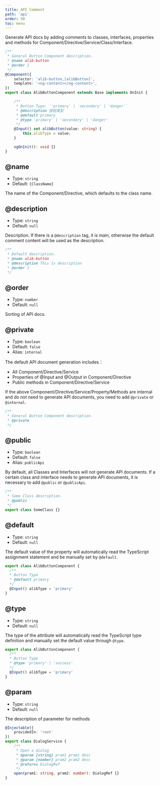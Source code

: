 ```yaml
---
title: API Comment
path: 'api'
order: 50
toc: menu
---
```


Generate API docs by adding comments to classes, interfaces, properties and methods for Component/Directive/Service/Class/Interface.

```ts
/**
 * General Button Component description.
 * @name alib-button
 * @order 1
 */
@Component({
    selector: 'alib-button,[alibButton]',
    template: '<ng-content></ng-content>',
})
export class AlibButtonComponent extends Base implements OnInit {

    /**
     * Button Type: `'primary' | 'secondary' | 'danger'`
     * @description 按钮类型
     * @default primary
     * @type 'primary' | 'secondary' | 'danger'
     */
    @Input() set alibButton(value: string) {
        this.alibType = value;
    }

    ngOnInit(): void {}
}


```

## @name

- Type: `string`
- Default: `{ClassName}`

The name of the Component/Directive, which defaults to the class name.

## @description

- Type: `string`
- Default: `null`

Description. If there is a `@description` tag, it is main, otherwise the default comment content will be used as the description.

```ts
/**
 * Default description.
 * @name alib-button
 * @description This is description
 * @order 1
 */
```

## @order

- Type: `number`
- Default: `null`

Sorting of API docs.

## @private

- Type: `boolean`
- Default: `false`
- Alias: `internal`

The default API document generation includes：
- All Component/Directive/Service
- Properties of @Input and @Output in Component/Directive
- Public methods in Component/Directive/Service

If the above Component/Directive/Service/Property/Methods are internal and do not need to generate API documents, you need to add `@private` or `@internal`.

```ts
/**
 * General Button Component description.
 * @private 
 */
```

## @public

- Type: `boolean`
- Default: `false`
- Alias: `publicApi`

By default, all Classes and Interfaces will not generate API documents. If a certain class and interface needs to generate API documents, it is necessary to add `@public` or `@publicApi`.


```ts
/**
 * Some Class description.
 * @public 
 */
export class SomeClass {}
```

## @default

- Type: `string`
- Default: `null`

The default value of the property will automatically read the TypeScript assignment statement and be manually set by `@default`.


```ts
export class AlibButtonComponent {
  /**
  * Button Type
  * @default primary
  */
  @Input() alibType = 'primary'
}
```

## @type

- Type: `string`
- Default: `null`

The type of the attribute will automatically read the TypeScript type definition and manually set the default value through `@type`.
```ts
export class AlibButtonComponent {
  /**
  * Button Type
  * @type 'primary' | 'success'
  */
  @Input() alibType = 'primary'
}
```

## @param

- Type: `string`
- Default: `null`

The description of parameter for methods

```ts
@Injectable({
    providedIn: 'root'
})
export class DialogService {
    /**
     * Open a dialog
     * @param {string} pram1 pram1 desc
     * @param {number} pram2 pram2 desc
     * @returns DialogRef
     */
    open(pram1: string, pram2: number): DialogRef {}
}
```
